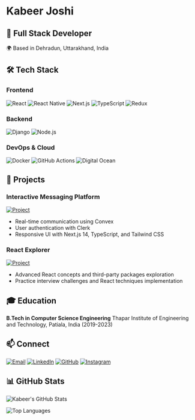 # Kabeer Joshi

## 🚀 Full Stack Developer

🌍 Based in Dehradun, Uttarakhand, India

## 🛠 Tech Stack

### Frontend
![React](https://img.shields.io/badge/-React-61DAFB?style=flat-square&logo=react&logoColor=black)
![React Native](https://img.shields.io/badge/-React_Native-61DAFB?style=flat-square&logo=react&logoColor=black)
![Next.js](https://img.shields.io/badge/-Next.js-000000?style=flat-square&logo=next.js&logoColor=white)
![TypeScript](https://img.shields.io/badge/-TypeScript-3178C6?style=flat-square&logo=typescript&logoColor=white)
![Redux](https://img.shields.io/badge/-Redux-764ABC?style=flat-square&logo=redux&logoColor=white)

### Backend
![Django](https://img.shields.io/badge/-Django-092E20?style=flat-square&logo=django&logoColor=white)
![Node.js](https://img.shields.io/badge/-Node.js-339933?style=flat-square&logo=node.js&logoColor=white)

### DevOps & Cloud
![Docker](https://img.shields.io/badge/-Docker-2496ED?style=flat-square&logo=docker&logoColor=white)
![GitHub Actions](https://img.shields.io/badge/-GitHub_Actions-2088FF?style=flat-square&logo=github-actions&logoColor=white)
![Digital Ocean](https://img.shields.io/badge/-Digital_Ocean-0080FF?style=flat-square&logo=digitalocean&logoColor=white)

## 💼 Projects

### Interactive Messaging Platform 
[![Project](https://img.shields.io/badge/-Project-FF4088?style=flat-square&logo=hack-the-box&logoColor=white)](https://interactive-messaging.vercel.app/)
- Real-time communication using Convex
- User authentication with Clerk
- Responsive UI with Next.js 14, TypeScript, and Tailwind CSS

### React Explorer 
[![Project](https://img.shields.io/badge/-Project-4285F4?style=flat-square&logo=google-chrome&logoColor=white)](https://www.react-explorer.in/)
- Advanced React concepts and third-party packages exploration
- Practice interview challenges and React techniques implementation

## 🎓 Education

**B.Tech in Computer Science Engineering**
Thapar Institute of Engineering and Technology, Patiala, India (2019-2023)

## 📫 Connect

[![Email](https://img.shields.io/badge/-Email-D14836?style=flat-square&logo=gmail&logoColor=white)](mailto:kabeer786joshi@gmail.com)
[![LinkedIn](https://img.shields.io/badge/-LinkedIn-0077B5?style=flat-square&logo=linkedin&logoColor=white)](https://www.linkedin.com/in/kabeer-joshi-7173061aa)
[![GitHub](https://img.shields.io/badge/-GitHub-181717?style=flat-square&logo=github&logoColor=white)](https://github.com/kabeerx9)
[![Instagram](https://img.shields.io/badge/-Instagram-E4405F?style=flat-square&logo=instagram&logoColor=white)](https://www.instagram.com/kabeerjoshi)

## 📊 GitHub Stats

![Kabeer's GitHub Stats](https://github-readme-stats.vercel.app/api?username=kabeerx9&show_icons=true&theme=radical)

![Top Languages](https://github-readme-stats.vercel.app/api/top-langs/?username=kabeerx9&layout=compact&hide=html,css&langs_count=6&theme=radical)
